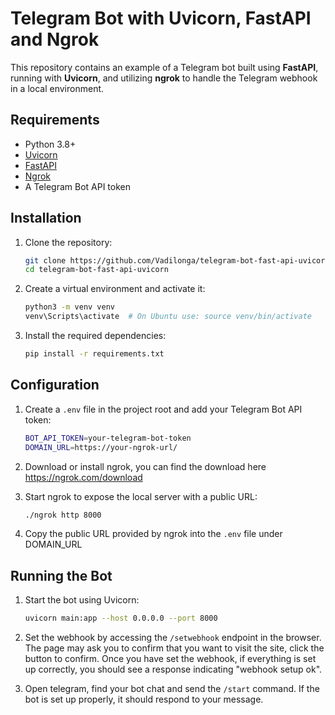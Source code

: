 # Telegram Bot with Uvicorn, FastAPI and Ngrok

This repository contains an example of a Telegram bot built using **FastAPI**, running with **Uvicorn**, and utilizing **ngrok** to handle the Telegram webhook in a local environment.

## Requirements

- Python 3.8+
- [Uvicorn](https://www.uvicorn.org/)
- [FastAPI](https://fastapi.tiangolo.com/)
- [Ngrok](https://ngrok.com/)
- A Telegram Bot API token

## Installation

1. Clone the repository:

   ```bash
   git clone https://github.com/Vadilonga/telegram-bot-fast-api-uvicorn
   cd telegram-bot-fast-api-uvicorn
   ```

2. Create a virtual environment and activate it:

   ```bash
   python3 -m venv venv
   venv\Scripts\activate  # On Ubuntu use: source venv/bin/activate
   ```

3. Install the required dependencies:

   ```bash
   pip install -r requirements.txt
   ```

## Configuration

1. Create a `.env` file in the project root and add your Telegram Bot API token:

   ```bash
   BOT_API_TOKEN=your-telegram-bot-token
   DOMAIN_URL=https://your-ngrok-url/
   ```

2. Download or install ngrok, you can find the download here https://ngrok.com/download

3. Start ngrok to expose the local server with a public URL:

   ```bash
   ./ngrok http 8000
   ```

4. Copy the public URL provided by ngrok into the `.env` file under DOMAIN_URL

## Running the Bot

1. Start the bot using Uvicorn:

   ```bash
   uvicorn main:app --host 0.0.0.0 --port 8000
   ```

2. Set the webhook by accessing the `/setwebhook` endpoint in the browser. The page may ask you to confirm that you want to visit the site, click the button to confirm. Once you have set the webhook, if everything is set up correctly, you should see a response indicating "webhook setup ok".

3. Open telegram, find your bot chat and send the `/start` command. If the bot is set up properly, it should respond to your message.

